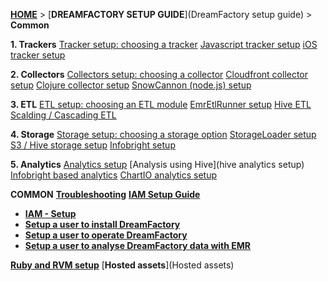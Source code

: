 [**HOME**](Home) > [**DREAMFACTORY SETUP GUIDE**](DreamFactory setup guide) > **Common**

**1. Trackers**
[Tracker setup: choosing a tracker](choosing-a-tracker)
[Javascript tracker setup](javascript-tracker-setup)
[iOS tracker setup](ios-tracker-setup)

**2. Collectors**
[Collectors setup: choosing a collector](choosing-a-collector)
[Cloudfront collector setup](setting-up-the-cloudfront-collector)
[Clojure collector setup](setting-up-the-clojure-collector)
[SnowCannon (node.js) setup](snowcannon-setup-guide)

**3. ETL**
[ETL setup: choosing an ETL module](choosing-an-etl-module)
[EmrEtlRunner setup](EmrEtlRunner-setup)
[Hive ETL](hive-etl-setup)
[Scalding / Cascading ETL](scalding-etl-setup)

**4. Storage**
[Storage setup: choosing a storage option](choosing-a-storage-module)
[StorageLoader setup](StorageLoader-setup)
[S3 / Hive storage setup](s3-hive-storage-setup)
[Infobright setup](infobright-storage-setup)

**5. Analytics**
[Analytics setup](analytics-setup)
[Analysis using Hive](hive analytics setup)
[Infobright based analytics](infobright-analytics-setup)
[ChartIO analytics setup](ChartIO-setup)

**COMMON**
[**Troubleshooting**](Troubleshooting)
[**IAM Setup Guide**](IAM-Setup)
  - [**IAM - Setup**](IAM-Setup)
  - [**Setup a user to install DreamFactory**](Setup-IAM-permissions-for-users-installing-DreamFactory)
  - [**Setup a user to operate DreamFactory**](Setup-IAM-permissions-for-operating-DreamFactory)
  - [**Setup a user to analyse DreamFactory data with EMR**](Setup-IAM-permissions-for-a-data-analyst-using-EMR)

[**Ruby and RVM setup**](Ruby-and-RVM-setup)
[**Hosted assets**](Hosted assets)